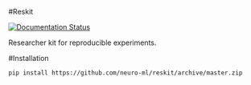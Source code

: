 #Reskit

[![Documentation Status](https://readthedocs.org/projects/reskit/badge/?version=latest)](http://reskit.readthedocs.io/en/latest/?badge=latest)

Researcher kit for reproducible experiments.

#Installation

```bash
pip install https://github.com/neuro-ml/reskit/archive/master.zip
```
